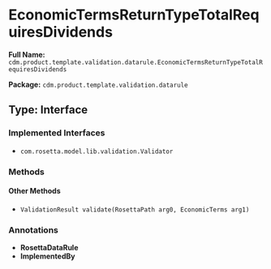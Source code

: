 # EconomicTermsReturnTypeTotalRequiresDividends

**Full Name:** `cdm.product.template.validation.datarule.EconomicTermsReturnTypeTotalRequiresDividends`

**Package:** `cdm.product.template.validation.datarule`

## Type: Interface

### Implemented Interfaces

- `com.rosetta.model.lib.validation.Validator`

### Methods

#### Other Methods

- `ValidationResult validate(RosettaPath arg0, EconomicTerms arg1)`

### Annotations

- **RosettaDataRule**
- **ImplementedBy**

